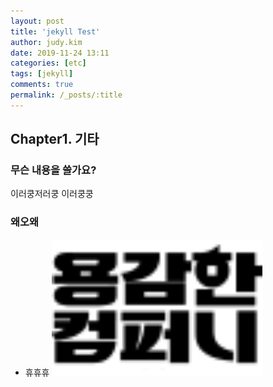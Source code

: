 ```yaml
---
layout: post
title: 'jekyll Test'
author: judy.kim
date: 2019-11-24 13:11
categories: [etc]
tags: [jekyll]
comments: true
permalink: /_posts/:title
---
```


## Chapter1. 기타

### 무슨 내용을 쓸가요?
이러쿵저러쿵 이러쿵쿵

### 왜오왜
- 휴휴휴
<img src="images2/logo_1812.png" width="70%" height="70%" title="" alt=""/></img>
